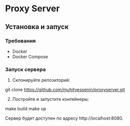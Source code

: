 # Proxy Server

## Установка и запуск

### Требования

- Docker
- Docker Compose

### Запуск сервера

1. Склонируйте репозиторий:

git clone https://github.com/muhityessenin/proxyserver.git

2. Постройте и запустите контейнеры:

make build
make up

Сервер будет доступен по адресу http://localhost:8080.

